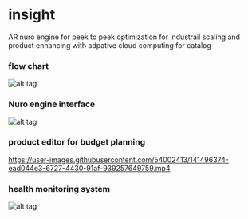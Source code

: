 # insight
AR nuro engine for peek to peek optimization for industrail scaling and product enhancing with adpative cloud computing for catalog
### flow chart
![alt tag](https://i.imgur.com/hXMrDkL.jpg)
### Nuro engine interface 
![alt tag](https://i.imgur.com/GMwS8Pb.png)
### product editor for budget planning
https://user-images.githubusercontent.com/54002413/141496374-ead044e3-6727-4430-91af-939257649759.mp4
### health monitoring system
![alt tag](https://i.imgur.com/v5poLrx.png)

